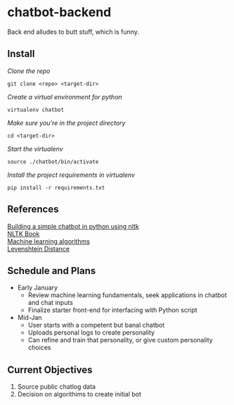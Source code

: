 # chatbot-backend
Back end alludes to butt stuff, which is funny.

## Install 

*Clone the repo*

`git clone <repo> <target-dir>` 

*Create a virtual environment for python*

`virtualenv chatbot`

*Make sure you're in the project directory*

`cd <target-dir>`

*Start the virtualenv*

`source ./chatbot/bin/activate`

*Install the project requirements in virtualenv*

`pip install -r requirements.txt`


## References
[Building a simple chatbot in python using nltk](https://medium.com/analytics-vidhya/building-a-simple-chatbot-in-python-using-nltk-7c8c8215ac6e)  
[NLTK Book](http://www.nltk.org/book)  
[Machine learning algorithms](https://towardsdatascience.com/types-of-machine-learning-algorithms-you-should-know-953a08248861)  
[Levenshtein Distance](https://www.python-course.eu/levenshtein_distance.php)  
  
## Schedule and Plans
- Early January
  - Review machine learning fundamentals, seek applications in chatbot and chat inputs
  - Finalize starter front-end for interfacing with Python script
- Mid-Jan
  - User starts with a competent but banal chatbot
  - Uploads personal logs to create personality
  - Can refine and train that personality, or give custom personality choices

## Current Objectives
1. Source public chatlog data
2. Decision on algorithims to create initial bot
